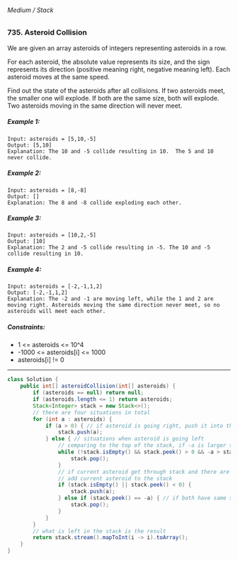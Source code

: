 ###### Medium / Stack

### 735. Asteroid Collision

We are given an array asteroids of integers representing asteroids in a row.

For each asteroid, the absolute value represents its size, and the sign represents its direction (positive meaning right, negative meaning left). Each asteroid moves at the same speed.

Find out the state of the asteroids after all collisions. If two asteroids meet, the smaller one will explode. If both are the same size, both will explode. Two asteroids moving in the same direction will never meet.

 

##### Example 1:
```
Input: asteroids = [5,10,-5]
Output: [5,10]
Explanation: The 10 and -5 collide resulting in 10.  The 5 and 10 never collide.
```
##### Example 2:
```
Input: asteroids = [8,-8]
Output: []
Explanation: The 8 and -8 collide exploding each other.
```
##### Example 3:
```
Input: asteroids = [10,2,-5]
Output: [10]
Explanation: The 2 and -5 collide resulting in -5. The 10 and -5 collide resulting in 10.
```
##### Example 4:
```
Input: asteroids = [-2,-1,1,2]
Output: [-2,-1,1,2]
Explanation: The -2 and -1 are moving left, while the 1 and 2 are moving right. Asteroids moving the same direction never meet, so no asteroids will meet each other.
``` 

##### Constraints:

* 1 <= asteroids <= 10^4
* -1000 <= asteroids[i] <= 1000
* asteroids[i] != 0
***
```java
class Solution {
    public int[] asteroidCollision(int[] asteroids) {
        if (asteroids == null) return null;
        if (asteroids.length <= 1) return asteroids;
        Stack<Integer> stack = new Stack<>();
        // there are four situations in total
        for (int a : asteroids) {
            if (a > 0) { // if asteroid is going right, push it into the stack
                stack.push(a);
            } else { // situations when asteroid is going left
                // comparing to the top of the stack, if -a is larger than stack.peek(), keep poping.
                while (!stack.isEmpty() && stack.peek() > 0 && -a > stack.peek()) { 
                    stack.pop();
                }
                // if current asteroid get through stack and there are nothing left or just asteroids going left 
                // add current asteroid to the stack 
                if (stack.isEmpty() || stack.peek() < 0) { 
                    stack.push(a);
                } else if (stack.peek() == -a) { // if both have same size, just pop top of the stack
                    stack.pop();
                }
            }
        }
        // what is left in the stack is the result
        return stack.stream().mapToInt(i -> i).toArray();
    }
}
```
